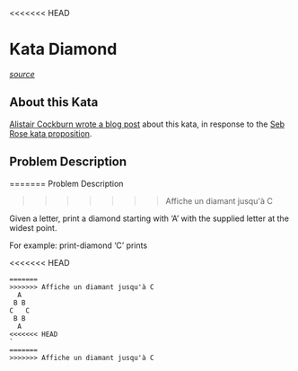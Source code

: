 <<<<<<< HEAD
# Kata Diamond

_[source](http://codingdojo.org/kata/Diamond/)_

## About this Kata

[Alistair Cockburn wrote a blog post](http://alistair.cockburn.us/Thinking+before+programming) about this kata, in response to the [Seb Rose kata proposition](http://claysnow.co.uk/recycling-tests-in-tdd/).

## Problem Description
=======
Problem Description
>>>>>>> Affiche un diamant jusqu'à C

Given a letter, print a diamond starting with ‘A’ with the supplied letter at the widest point.

For example: print-diamond ‘C’ prints

<<<<<<< HEAD
```
=======
>>>>>>> Affiche un diamant jusqu'à C
  A
 B B
C   C
 B B
  A
<<<<<<< HEAD
`
=======
>>>>>>> Affiche un diamant jusqu'à C
